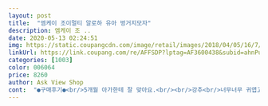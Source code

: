```yaml
---
layout: post 
title:  "엠케이 조이멀티 알로하 유아 벙거지모자" 
description: 엠케이 조 ..
date: 2020-05-13 02:24:51 
img: https://static.coupangcdn.com/image/retail/images/2018/04/05/16/7/3ae7e680-3e89-4077-af46-fee53cb73e7c.jpg 
linkUrl: https://link.coupang.com/re/AFFSDP?lptag=AF3600438&subid=ahnPublicAsk&pageKey=78413076&itemId=253131689&vendorItemId=3616384779&traceid=V0-113-64daab449933311e 
categories: [1003] 
color: 006064 
price: 8260 
author: Ask View Shop 
cont:  "●구매후기●<br/>5개월 아가한테 잘 맞아요.<br/><br/>강추<br/>너무너무 귀엽고 예뻐요 8개월 아간데 계속 쓰려고 46사이즈 주문했어요 :)<br/>쓰면 넘넘 귀여워요<br/>아가랑 근처 왔다갔다 바람쐬로 잠깐 나갈떄 좋아요.<br/><br/>유모차에 태우고 모자씌우면 딱 눈가 라인 까지만 햇빛이 가려지는게 딱 좋습니다.<br/><br/>자주 씌우고 싶은데 밖을 나가지 못하네요<br/>햇빛 가릴목적이었는데 너무 앙증맞고 귀여워요<br/>" 
---
```

